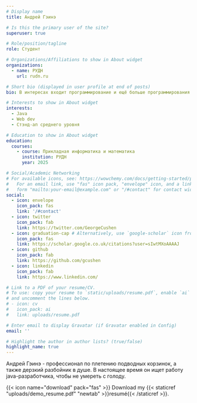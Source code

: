 ```yaml
---
# Display name
title: Андрей Гэинэ

# Is this the primary user of the site?
superuser: true

# Role/position/tagline
role: Студент

# Organizations/Affiliations to show in About widget
organizations:
  - name: РУДН
    url: rudn.ru

# Short bio (displayed in user profile at end of posts)
bio: В интересах входит программирование и ещё больше программирования

# Interests to show in About widget
interests:
  - Java 
  - Web dev
  - Стэнд-ап среднего уровня 

# Education to show in About widget
education:
  courses:
    - course: Прикладная информатика и математика
      institution: РУДН
      year: 2025

# Social/Academic Networking
# For available icons, see: https://wowchemy.com/docs/getting-started/page-builder/#icons
#   For an email link, use "fas" icon pack, "envelope" icon, and a link in the
#   form "mailto:your-email@example.com" or "/#contact" for contact widget.
social:
  - icon: envelope
    icon_pack: fas
    link: '/#contact'
  - icon: twitter
    icon_pack: fab
    link: https://twitter.com/GeorgeCushen
  - icon: graduation-cap # Alternatively, use `google-scholar` icon from `ai` icon pack
    icon_pack: fas
    link: https://scholar.google.co.uk/citations?user=sIwtMXoAAAAJ
  - icon: github
    icon_pack: fab
    link: https://github.com/gcushen
  - icon: linkedin
    icon_pack: fab
    link: https://www.linkedin.com/

# Link to a PDF of your resume/CV.
# To use: copy your resume to `static/uploads/resume.pdf`, enable `ai` icons in `params.toml`,
# and uncomment the lines below.
# - icon: cv
#   icon_pack: ai
#   link: uploads/resume.pdf

# Enter email to display Gravatar (if Gravatar enabled in Config)
email: ''

# Highlight the author in author lists? (true/false)
highlight_name: true
---
```


Андрей Гэинэ - профессионал по плетению подводных корзинок, а также дерзкий разбойник в душе. В настоящее время он ищет работу java-разработчика, чтобы не умереть с голоду.

{{< icon name="download" pack="fas" >}} Download my {{< staticref "uploads/demo_resume.pdf" "newtab" >}}resumé{{< /staticref >}}.
